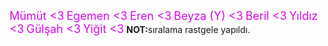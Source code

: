<html> 
<head>
<title>Destekleriniz İçin Teşekkürler</title>
</head>
<body>
  <font color="#DC0AEE" size="4">Mümüt <3</font>
 <font color="#DC0AEE" size="4">Egemen <3</font>
  <font color="#DC0AEE" size="4">Eren <3</font>   
   <font color="#DC0AEE" size="4">Beyza (Y) <3</font> 
    <font color="#DC0AEE" size="4">Beril <3</font>
    <font color="#DC0AEE" size="4">Yıldız <3</font>
   <font color="#DC0AEE" size="4">Gülşah <3</font> 
 <font color="#DC0AEE" size="4">Yiğit <3</font>   
   <b>NOT:</b>sıralama rastgele yapıldı.
   
   
   
   
   
   
   
   
   
</body>
</html>
